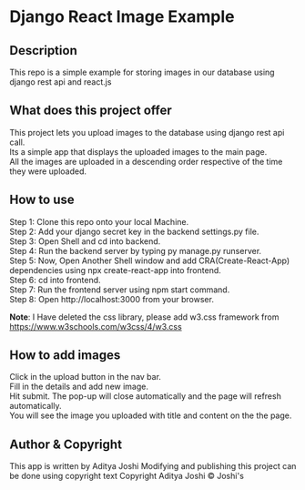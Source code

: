 # Django React Image Example
## Description
This repo is a simple example for storing images in our database using django rest api and react.js

## What does this project offer
This project lets you upload images to the database using django rest api call. \
Its a simple app that displays the uploaded images to the main page. \
All the images are uploaded in a descending order respective of the time they were uploaded.

## How to use
Step 1: Clone this repo onto your local Machine. \
Step 2: Add your django secret key in the backend settings.py file. \
Step 3: Open Shell and cd into backend. \
Step 4: Run the backend server by typing py manage.py runserver. \
Step 5: Now, Open Another Shell window and add CRA(Create-React-App) dependencies using npx create-react-app into frontend. \
Step 6: cd into frontend. \
Step 7: Run the frontend server using npm start command. \
Step 8: Open http://localhost:3000 from your browser.

**Note**: I Have deleted the css library, please add w3.css framework from https://www.w3schools.com/w3css/4/w3.css

## How to add images
Click in the upload button in the nav bar. \
Fill in the details and add new image. \
Hit submit. The pop-up will close automatically and the page will refresh automatically. \
You will see the image you uploaded with title and content on the the page.

## Author & Copyright
This app is written by Aditya Joshi Modifying and publishing this project can be done using copyright text Copyright Aditya Joshi © Joshi's
